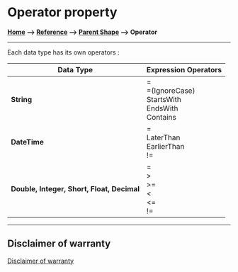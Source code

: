 # Operator property

**[Home](/) --> [Reference](/ref) -->  [Parent Shape](javascript:history.back()) --> Operator**

---

Each data type has its own operators :

| **Data Type** | **Expression Operators** |
|---------------|--------------------------|
| **String** | =<br/>=(IgnoreCase)<br/> StartsWith <br/>EndsWith<br/> Contains<br/> |
| **DateTime** | =<br/> LaterThan<br/> EarlierThan<br/> !=<br/>                   |
| **Double, Integer, Short, Float, Decimal** | =<br/> ><br/> \>=<br/> \<<br/> \<=<br/> !=<br/> |

---

## Disclaimer of warranty

[Disclaimer of warranty](../../guides/common/DisclaimerOfWarranty.md)
